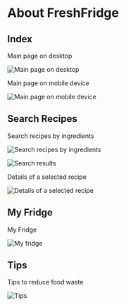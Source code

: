 # About FreshFridge

## Index

Main page on desktop

![Main page on desktop](https://github.com/AmyHong0502/COMP2910-Group9/blob/master/screenshots/index-desktop.png)

Main page on mobile device

![Main page on mobile device](https://github.com/AmyHong0502/COMP2910-Group9/blob/master/screenshots/index-mobile.png)

## Search Recipes

Search recipes by ingredients

![Search recipes by ingredients](https://github.com/AmyHong0502/COMP2910-Group9/blob/master/screenshots/search-recipes-before.png)

![Search results](https://github.com/AmyHong0502/COMP2910-Group9/blob/master/screenshots/search-recipes-after.png)

Details of a selected recipe

![Details of a selected recipe](https://github.com/AmyHong0502/COMP2910-Group9/blob/master/screenshots/search-recipes-details.png)

## My Fridge

My Fridge

![My fridge](https://github.com/AmyHong0502/COMP2910-Group9/blob/master/screenshots/my-fridge.png)


## Tips

Tips to reduce food waste

![Tips](https://github.com/AmyHong0502/COMP2910-Group9/blob/master/screenshots/tips.png)